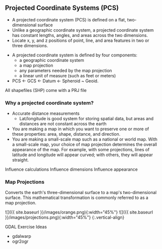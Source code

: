 ---
---

## Projected Coordinate Systems (PCS)

- A projected coordinate system (PCS) is defined on a flat, two-dimensional surface
- Unlike a geographic coordinate system, a projected coordinate system has constant lengths, angles, and areas across the two dimensions. 
- Locate x, y, and z positions of point, line, and area features in two or three dimensions. 

<!--split-->

- A projected coordinate system is defined by four components:
  - a geographic coordinate system
  - a map projection
  - any parameters needed by the map projection
  - a linear unit of measure (such as feet or meters)
- PCS <- GCS <- Datum <- Spheroid ~ Geoid.

All shapefiles (SHP) come with a PRJ file

<!--split-->

### Why a projected coordinate system?

- Accurate distance measurements 
  - Lat/longitude is good system for storing spatial data, but areas and distances are not constant across the earth
- You are making a map in which you want to preserve one or more of these properties: area, shape, distance, and direction.
- You are making a small-scale map such as a national or world map. With a small-scale map, your choice of map projection determines the overall appearance of the map. For example, with some projections, lines of latitude and longitude will appear curved; with others, they will appear straight.

<aside class="notes">
Influence calculations
Influence dimensions
Influence appearance
</aside>

<!--split-->

### Map Projections

Converts the earth's three-dimensional surface to a map's two-dimensional surface. This mathematical transformation is commonly referred to as a map projection. 

![]({{ site.baseurl }}/images/orange.png){:width="45%"}
![]({{ site.baseurl }}/images/projections.png){:width="45%"}
{:.vertical-align}

<!--split-->

GDAL Exercise Ideas

- gdalwarp
- ogr2ogr

